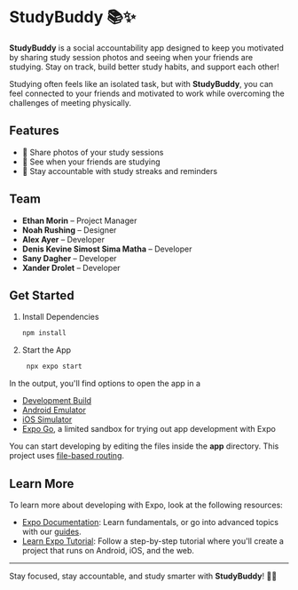 # StudyBuddy 📚✨

**StudyBuddy** is a social accountability app designed to keep you motivated by sharing study session photos and seeing when your friends are studying. Stay on track, build better study habits, and support each other!

Studying often feels like an isolated task, but with **StudyBuddy**, you can feel connected to your friends and motivated to work while overcoming the challenges of meeting physically.

## Features
- 📸 Share photos of your study sessions
- 👀 See when your friends are studying
- 🔔 Stay accountable with study streaks and reminders

## Team
- **Ethan Morin** – Project Manager
- **Noah Rushing** – Designer
- **Alex Ayer** – Developer
- **Denis Kevine Simost Sima Matha** – Developer
- **Sany Dagher** – Developer
- **Xander Drolet** – Developer

## Get Started

1. Install Dependencies

   ```bash
   npm install
   ```

2. Start the App

   ```bash
    npx expo start
   ```

In the output, you'll find options to open the app in a

- [Development Build](https://docs.expo.dev/develop/development-builds/introduction/)
- [Android Emulator](https://docs.expo.dev/workflow/android-studio-emulator/)
- [iOS Simulator](https://docs.expo.dev/workflow/ios-simulator/)
- [Expo Go](https://expo.dev/go), a limited sandbox for trying out app development with Expo

You can start developing by editing the files inside the **app** directory. This project uses [file-based routing](https://docs.expo.dev/router/introduction).

## Learn More

To learn more about developing with Expo, look at the following resources:

- [Expo Documentation](https://docs.expo.dev/): Learn fundamentals, or go into advanced topics with our [guides](https://docs.expo.dev/guides).
- [Learn Expo Tutorial](https://docs.expo.dev/tutorial/introduction/): Follow a step-by-step tutorial where you'll create a project that runs on Android, iOS, and the web.

---

Stay focused, stay accountable, and study smarter with **StudyBuddy**! 🚀📖
